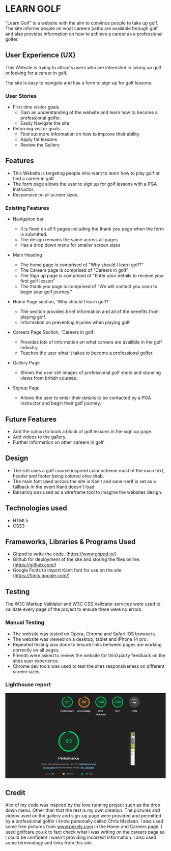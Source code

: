 # LEARN GOLF

"Learn Golf" is a website with the aim to convince people to take up golf. The site informs people on what careers paths are available through golf and also provides information on how to achieve a career as a professional golfer.  

## User Experience (UX)
This Website is trying to attracts users who are interested in taking up golf or looking for a career in golf.

The site is easy to navigate and has a form to sign up for golf lessons.

### User Stories

* First time visitor goals
   * Gain an understanding of the website and learn how to become a professional golfer.
   * Easily Navigate the site
* Returning visitor goals
   * Find out more information on how to improve their ability
   * Apply for lessons
   * Review the Gallery

## Features

* This Website is targeting people who want to learn how to play golf or find a career in golf.
* The form page allows the user to sign up for golf lessons with a PGA Instructor.
* Responsive on all screen sizes.

### Existing Features

* Navigation bar
  * It is fixed on all 5 pages including the thank you page when the form is submitted.
  * The design remains the same across all pages
  * Has a drop down menu for smaller screen sizes

* Main Heading
  * The home page is comprised of "Why should I learn golf?" 
  * The Careers page is comprised of "Careers in golf"
  * The Sign up page is comprised of "Enter your details to recieve your first golf lesson"
  * The thank you page is comprised of "We will contact you soon to begin your golf journey."

* Home Page section, 'Why should I learn golf?'.
  * The section provides brief information and all of the benefits from playing golf.
  * Information on preventing injuries when playing golf.

* Careers Page Section, 'Careers in golf'.
  * Provides lots of information on what careers are availible in the golf industry.
  * Teaches the user what it takes to become a professional golfer.

* Gallery Page
  * Shows the user still images of professional golf shots and stunning views from british courses.

* Signup Page
  * Allows the user to enter their details to be contacted by a PGA Instructor and begin their golf journey.

## Future Features

* Add the option to book a block of golf lessons in the sign up page.
* Add videos to the gallery.
* Further information on other careers in golf.
## Design

* The site uses a golf course inspired color scheme most of the main text, header and footer being colored olive drab.
* The main font used across the site is Kanit and sans-serif is set as a fallback in the event Kanit doesn't load
* Balsamiq was used as a wireframe tool to imagine the websites design.

## Technologies used

* HTML5
* CSS3

## Frameworks, Libraries & Programs Used

* Gitpod to write the code. (https://www.gitpod.io/)
* Github for deployment of the site and storing the files online. (https://github.com/)
* Google Fonts to import Kanit font for use on the site (https://fonts.google.com/)

## Testing

The W3C Markup Validator and W3C CSS Validator services were used to validate every page of the project to ensure there were no errors.

### Manual Testing

* The website was tested on Opera, Chrome and Safari IOS browsers.
* The website was viewed on a desktop, tablet and iPhone 14 pro.
* Repeated testing was done to ensure links between pages are working correctly on all pages.
* Friends were asked to review the website for third party feedback on the sites suer experience.
* Chrome dev tools was used to test the sites responsiveness on different screen sizes.

### Lighthouse report

![Home page lighthouse report](/assets/images/lighthouse-report-home.png)
## Credit

Alot of my code was inspired by the love running project such as the drop down menu. Other than that the rest is my own creation. 
The pictures and videos used on the gallery and sign-up page were provided and permitted by a professional golfer i know personally called Chris Maclean. I also used some free pictures from www.pexels.com in the Home and Careers page.
I used golfcare.co.uk to fact check what I was writing on the careers page so I could be confident I wasn't providing incorrect information. I also used some terminology and links from this site.






[def]: /assets/images/lighthouse-report-home.png